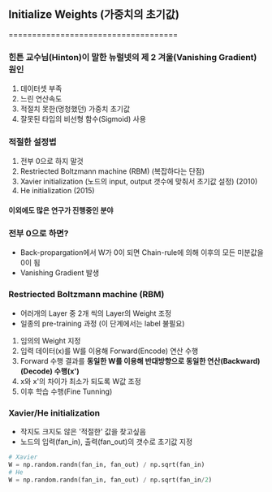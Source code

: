 ## Initialize Weights (가중치의 초기값)
====================================
### 힌튼 교수님(Hinton)이 말한 뉴럴넷의 제 2 겨울(Vanishing Gradient) 원인
1. 데이터셋 부족
2. 느린 연산속도
3. 적절치 못한(멍청했던) 가중치 초기값
4. 잘못된 타입의 비선형 함수(Sigmoid) 사용

### 적절한 설정법
1. 전부 0으로 하지 말것
2. Restriected Boltzmann machine (RBM) (복잡하다는 단점)
3. Xavier initialization (노드의 input, output 갯수에 맞춰서 초기값 설정) (2010)
4. He initialization (2015)

#### 이외에도 많은 연구가 진행중인 분야


### 전부 0으로 하면?
* Back-propargation에서 W가 0이 되면 Chain-rule에 의해 이후의 모든 미분값을 0이 됨
* Vanishing Gradient 발생

### Restriected Boltzmann machine (RBM) 
* 어러개의 Layer 중 2개 씩의 Layer의 Weight 조정
* 일종의 pre-training 과정 (이 단계에서는 label 불필요)

1. 임의의 Weight 지정
2. 입력 데이터(x)를 W를 이용해 Forward(Encode) 연산 수행
3. Forward 수행 결과를 <b> 동일한 W를 이용해 반대방향으로 동일한 연산(Backward)(Decode) 수행(x')</b>
4. x와 x'의 차이가 최소가 되도록 W값 조정
5. 이후 학습 수행(Fine Tunning)

### Xavier/He initialization
* 작지도 크지도 않은 '적절한' 값을 찾고싶음
* 노드의 입력(fan_in), 출력(fan_out)의 갯수로 초기값 지정
```python
# Xavier
W = np.random.randn(fan_in, fan_out) / np.sqrt(fan_in)
# He
W = np.random.randn(fan_in, fan_out) / np.sqrt(fan_in/2)
```